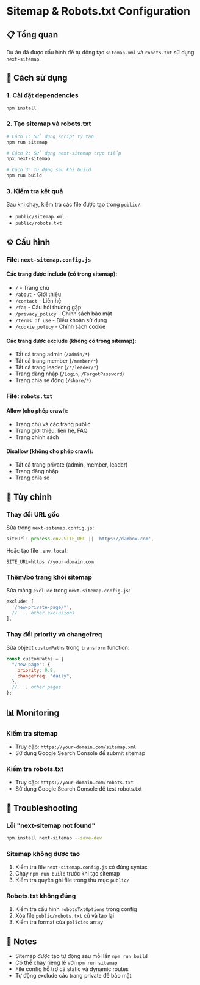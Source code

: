 # Sitemap & Robots.txt Configuration

## 📋 Tổng quan

Dự án đã được cấu hình để tự động tạo `sitemap.xml` và `robots.txt` sử dụng `next-sitemap`.

## 🚀 Cách sử dụng

### 1. Cài đặt dependencies

```bash
npm install
```

### 2. Tạo sitemap và robots.txt

```bash
# Cách 1: Sử dụng script tự tạo
npm run sitemap

# Cách 2: Sử dụng next-sitemap trực tiếp
npx next-sitemap

# Cách 3: Tự động sau khi build
npm run build
```

### 3. Kiểm tra kết quả

Sau khi chạy, kiểm tra các file được tạo trong `public/`:

- `public/sitemap.xml`
- `public/robots.txt`

## ⚙️ Cấu hình

### File: `next-sitemap.config.js`

#### Các trang được include (có trong sitemap):

- `/` - Trang chủ
- `/about` - Giới thiệu
- `/contact` - Liên hệ
- `/faq` - Câu hỏi thường gặp
- `/privacy_policy` - Chính sách bảo mật
- `/terms_of_use` - Điều khoản sử dụng
- `/cookie_policy` - Chính sách cookie

#### Các trang được exclude (không có trong sitemap):

- Tất cả trang admin (`/admin/*`)
- Tất cả trang member (`/member/*`)
- Tất cả trang leader (`/*/leader/*`)
- Trang đăng nhập (`/Login`, `/ForgotPassword`)
- Trang chia sẻ động (`/share/*`)

### File: `robots.txt`

#### Allow (cho phép crawl):

- Trang chủ và các trang public
- Trang giới thiệu, liên hệ, FAQ
- Trang chính sách

#### Disallow (không cho phép crawl):

- Tất cả trang private (admin, member, leader)
- Trang đăng nhập
- Trang chia sẻ

## 🔧 Tùy chỉnh

### Thay đổi URL gốc

Sửa trong `next-sitemap.config.js`:

```javascript
siteUrl: process.env.SITE_URL || 'https://d2mbox.com',
```

Hoặc tạo file `.env.local`:

```
SITE_URL=https://your-domain.com
```

### Thêm/bỏ trang khỏi sitemap

Sửa mảng `exclude` trong `next-sitemap.config.js`:

```javascript
exclude: [
  '/new-private-page/*',
  // ... other exclusions
],
```

### Thay đổi priority và changefreq

Sửa object `customPaths` trong `transform` function:

```javascript
const customPaths = {
  "/new-page": {
    priority: 0.9,
    changefreq: "daily",
  },
  // ... other pages
};
```

## 📊 Monitoring

### Kiểm tra sitemap

- Truy cập: `https://your-domain.com/sitemap.xml`
- Sử dụng Google Search Console để submit sitemap

### Kiểm tra robots.txt

- Truy cập: `https://your-domain.com/robots.txt`
- Sử dụng Google Search Console để test robots.txt

## 🐛 Troubleshooting

### Lỗi "next-sitemap not found"

```bash
npm install next-sitemap --save-dev
```

### Sitemap không được tạo

1. Kiểm tra file `next-sitemap.config.js` có đúng syntax
2. Chạy `npm run build` trước khi tạo sitemap
3. Kiểm tra quyền ghi file trong thư mục `public/`

### Robots.txt không đúng

1. Kiểm tra cấu hình `robotsTxtOptions` trong config
2. Xóa file `public/robots.txt` cũ và tạo lại
3. Kiểm tra format của `policies` array

## 📝 Notes

- Sitemap được tạo tự động sau mỗi lần `npm run build`
- Có thể chạy riêng lẻ với `npm run sitemap`
- File config hỗ trợ cả static và dynamic routes
- Tự động exclude các trang private để bảo mật
